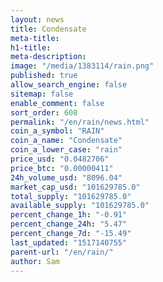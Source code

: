 ```yaml
---
layout: news
title: Condensate
meta-title: 
h1-title: 
meta-description: 
image: "/media/1383114/rain.png"
published: true
allow_search_engine: false
sitemap: false
enable_comment: false
sort_order: 608
permalink: "/en/rain/news.html"
coin_a_symbol: "RAIN"
coin_a_name: "Condensate"
coin_a_lower_case: "rain"
price_usd: "0.0482706"
price_btc: "0.00000411"
24h_volume_usd: "8096.04"
market_cap_usd: "101629785.0"
total_supply: "101629785.0"
available_supply: "101629785.0"
percent_change_1h: "-0.91"
percent_change_24h: "5.47"
percent_change_7d: "-15.49"
last_updated: "1517140755"
parent-url: "/en/rain/"
author: Sam
---
```


